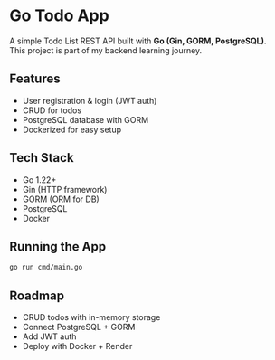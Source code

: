# Go Todo App

A simple Todo List REST API built with **Go (Gin, GORM, PostgreSQL)**.  
This project is part of my backend learning journey.

## Features
- User registration & login (JWT auth)
- CRUD for todos
- PostgreSQL database with GORM
- Dockerized for easy setup

## Tech Stack
- Go 1.22+
- Gin (HTTP framework)
- GORM (ORM for DB)
- PostgreSQL
- Docker

## Running the App
```bash
go run cmd/main.go
```

## Roadmap
- CRUD todos with in-memory storage
- Connect PostgreSQL + GORM
- Add JWT auth
- Deploy with Docker + Render
